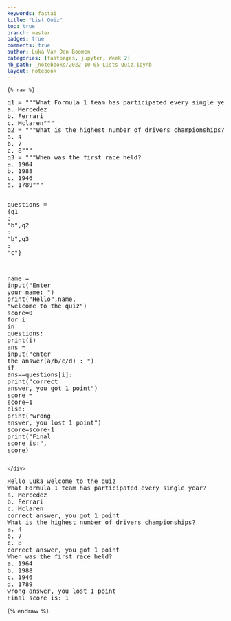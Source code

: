 ```yaml
---
keywords: fastai
title: "List Quiz"
toc: true
branch: master
badges: true
comments: true
author: Luka Van Den Boomen
categories: [fastpages, jupyter, Week 2]
nb_path: _notebooks/2022-10-05-Lists Quiz.ipynb
layout: notebook
---
```


<!--
#################################################
### THIS FILE WAS AUTOGENERATED! DO NOT EDIT! ###
#################################################
# file to edit: _notebooks/2022-10-05-Lists Quiz.ipynb
-->

<div class="container" id="notebook-container">
        
    {% raw %}
    
<div class="cell border-box-sizing code_cell rendered">
<div class="input">

<div class="inner_cell">
    <div class="input_area">
<div class=" highlight hl-ipython3"><pre><span></span><span class="n">q1</span> <span class="o">=</span> <span class="s2">&quot;&quot;&quot;What Formula 1 team has participated every single year?</span>
<span class="s2">a. Mercedez</span>
<span class="s2">b. Ferrari</span>
<span class="s2">c. Mclaren&quot;&quot;&quot;</span>
<span class="n">q2</span> <span class="o">=</span> <span class="s2">&quot;&quot;&quot;What is the highest number of drivers championships?</span>
<span class="s2">a. 4</span>
<span class="s2">b. 7</span>
<span class="s2">c. 8&quot;&quot;&quot;</span>
<span class="n">q3</span> <span class="o">=</span> <span class="s2">&quot;&quot;&quot;When was the first race held?</span>
<span class="s2">a. 1964</span>
<span class="s2">b. 1988</span>
<span class="s2">c. 1946</span>
<span class="s2">d. 1789&quot;&quot;&quot;</span>

<span class="n">questions</span> <span class="o">=</span> <span class="p">{</span><span class="n">q1</span> <span class="p">:</span> <span class="s2">&quot;b&quot;</span><span class="p">,</span><span class="n">q2</span> <span class="p">:</span> <span class="s2">&quot;b&quot;</span><span class="p">,</span><span class="n">q3</span> <span class="p">:</span> <span class="s2">&quot;c&quot;</span><span class="p">}</span>

<span class="n">name</span> <span class="o">=</span> <span class="nb">input</span><span class="p">(</span><span class="s2">&quot;Enter your name: &quot;</span><span class="p">)</span>
<span class="nb">print</span><span class="p">(</span><span class="s2">&quot;Hello&quot;</span><span class="p">,</span><span class="n">name</span><span class="p">,</span> <span class="s2">&quot;welcome to the quiz&quot;</span><span class="p">)</span>
<span class="n">score</span><span class="o">=</span><span class="mi">0</span>
<span class="k">for</span> <span class="n">i</span> <span class="ow">in</span> <span class="n">questions</span><span class="p">:</span>
    <span class="nb">print</span><span class="p">(</span><span class="n">i</span><span class="p">)</span>
    <span class="n">ans</span> <span class="o">=</span> <span class="nb">input</span><span class="p">(</span><span class="s2">&quot;enter the answer(a/b/c/d) : &quot;</span><span class="p">)</span>
    <span class="k">if</span> <span class="n">ans</span><span class="o">==</span><span class="n">questions</span><span class="p">[</span><span class="n">i</span><span class="p">]:</span>
        <span class="nb">print</span><span class="p">(</span><span class="s2">&quot;correct answer, you got 1 point&quot;</span><span class="p">)</span>
        <span class="n">score</span> <span class="o">=</span> <span class="n">score</span><span class="o">+</span><span class="mi">1</span>
    <span class="k">else</span><span class="p">:</span>
        <span class="nb">print</span><span class="p">(</span><span class="s2">&quot;wrong answer, you lost 1 point&quot;</span><span class="p">)</span>
        <span class="n">score</span><span class="o">=</span><span class="n">score</span><span class="o">-</span><span class="mi">1</span>
<span class="nb">print</span><span class="p">(</span><span class="s2">&quot;Final score is:&quot;</span><span class="p">,</span> <span class="n">score</span><span class="p">)</span>
</pre></div>

    </div>
</div>
</div>

<div class="output_wrapper">
<div class="output">

<div class="output_area">

<div class="output_subarea output_stream output_stdout output_text">
<pre>Hello Luka welcome to the quiz
What Formula 1 team has participated every single year?
a. Mercedez
b. Ferrari
c. Mclaren
correct answer, you got 1 point
What is the highest number of drivers championships?
a. 4
b. 7
c. 8
correct answer, you got 1 point
When was the first race held?
a. 1964
b. 1988
c. 1946
d. 1789
wrong answer, you lost 1 point
Final score is: 1
</pre>
</div>
</div>

</div>
</div>

</div>
    {% endraw %}

</div>
 

